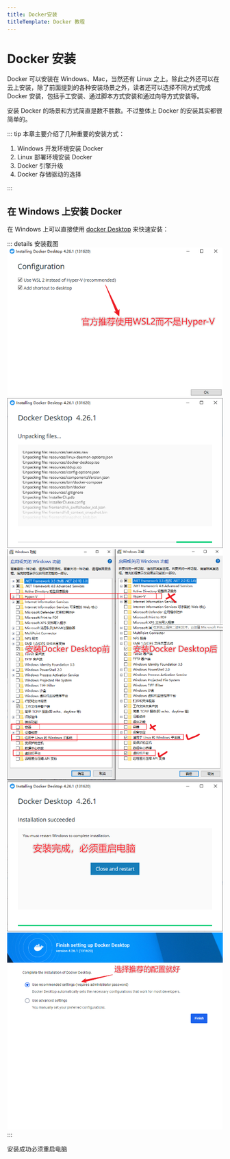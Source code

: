 ```yaml
---
title: Docker安装
titleTemplate: Docker 教程
---
```


# Docker 安装

Docker 可以安装在 Windows、Mac，当然还有 Linux 之上。除此之外还可以在云上安装，除了前面提到的各种安装场景之外，读者还可以选择不同方式完成 Docker 安装，包括手工安装、通过脚本方式安装和通过向导方式安装等。

安装 Docker 的场景和方式简直是数不胜数。不过整体上 Docker 的安装其实都很简单的。

::: tip 本章主要介绍了几种重要的安装方式：

1. Windows 开发环境安装 Docker
2. Linux 部署环境安装 Docker
3. Docker 引擎升级
4. Docker 存储驱动的选择

:::

## 在 Windows 上安装 Docker

在 Windows 上可以直接使用 [docker Desktop](https://docs.docker.com/desktop/install/windows-install/) 来快速安装：

::: details 安装截图
![](/assets/docker/004.png)
![](/assets/docker/005.png)
![](/assets/docker/006.png)
![](/assets/docker/007.png)
![](/assets/docker/008.png)
:::

安装成功必须重启电脑
